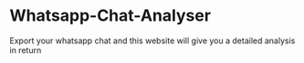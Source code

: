# Whatsapp-Chat-Analyser
Export your whatsapp chat and this website will give you a detailed analysis in return
